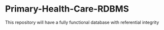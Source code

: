 # Primary-Health-Care-RDBMS
This repository will have a fully functional database with referential integrity

